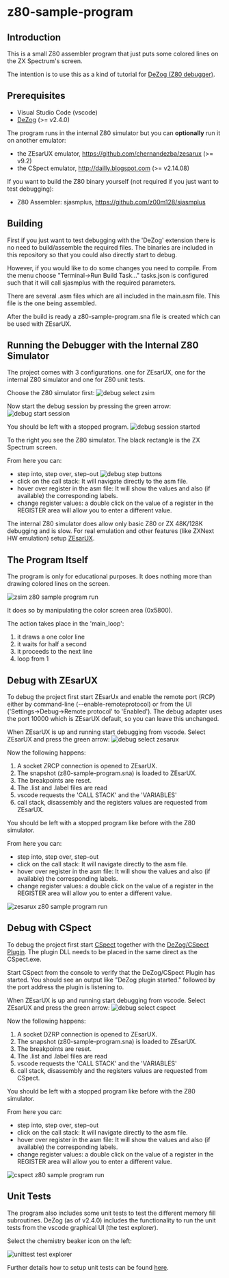 # z80-sample-program

## Introduction

This is a small Z80 assembler program that just puts some colored lines on the ZX Spectrum's screen.

The intention is to use this as a kind of tutorial for [DeZog (Z80 debugger)](https://github.com/maziac/DeZog).

## Prerequisites

- Visual Studio Code (vscode)
- [DeZog](https://github.com/maziac/DeZog) (>= v2.4.0)

The program runs in the internal Z80 simulator but you can **optionally** run it on another emulator:

- the ZEsarUX emulator, <https://github.com/chernandezba/zesarux>  (>= v9.2)
- the CSpect emulator, <http://dailly.blogspot.com>  (>= v2.14.08)

If you want to build the Z80 binary yourself (not required if you just want to test debugging):

- Z80 Assembler: sjasmplus, <https://github.com/z00m128/sjasmplus>

## Building

First if you just want to test debugging with the 'DeZog' extension there is no need to build/assemble the required files.
The binaries are included in this repository so that you could also directly start to debug.

However, if you would like to do some changes you need to compile.
From the menu choose "Terminal->Run Build Task..."
tasks.json is configured such that it will call sjasmplus with the required parameters.

There are several .asm files which are all included in the main.asm file. This file is the one being assembled.

After the build is ready a z80-sample-program.sna file is created which can be used with ZEsarUX.

## Running the Debugger with the Internal Z80 Simulator

The project comes with 3 configurations. one for ZEsarUX, one for the internal Z80 simulator and one for Z80 unit tests.

Choose the Z80 simulator first:
![debug select zsim](documentation/images/dbg_select_zsim.jpg)

Now start the debug session by pressing the green arrow:
![debug start session](documentation/images/dbg_start_session.jpg)

You should be left with a stopped program.
![debug session started](documentation/images/dbg_session_started.jpg)

To the right you see the Z80 simulator. The black rectangle is the ZX Spectrum screen.

From here you can:

- step into, step over, step-out
![debug step buttons](documentation/images/dbg_step_buttons.jpg)
- click on the call stack: It will navigate directly to the asm file.
- hover over register in the asm file: It will show the values and also (if available) the corresponding labels.
- change register values: a double click on the value of a register in the REGISTER area will allow you to enter a different value.

The internal Z80 simulator does allow only basic Z80 or ZX 48K/128K debugging and is slow.
For real emulation and other features (like ZXNext HW emulation) setup [ZEsarUX](#debug-with-zesarux).

## The Program Itself

The program is only for educational purposes. It does nothing more than drawing colored lines on the screen.

![zsim z80 sample program run](documentation/images/zsim_z80_sample_prg_run.gif)

It does so by manipulating the color screen area (0x5800).

The action takes place in the 'main_loop':

1. it draws a one color line
2. it waits for half a second
3. it proceeds to the next line
4. loop from 1

## Debug with ZEsarUX

To debug the project first start ZEsarUx and enable the remote port (RCP) either by command-line (--enable-remoteprotocol) or from the UI ('Settings->Debug->Remote protocol' to 'Enabled').
The debug adapter uses the port 10000 which is ZEsarUX default, so you can leave this unchanged.

When ZEsarUX is up and running start debugging from vscode.
Select ZEsarUX and press the green arrow:
![debug select zesarux](documentation/images/dbg_select_zesarux.jpg)

Now the following happens:

1. A socket ZRCP connection is opened to ZEsarUX.
2. The snapshot (z80-sample-program.sna) is loaded to ZEsarUX.
3. The breakpoints are reset.
4. The .list and .label files are read
5. vscode requests the 'CALL STACK' and the 'VARIABLES'
6. call stack, disassembly and the registers values are requested from ZEsarUX.

You should be left with a stopped program like before with the Z80 simulator.

From here you can:

- step into, step over, step-out
- click on the call stack: It will navigate directly to the asm file.
- hover over register in the asm file: It will show the values and also (if available) the corresponding labels.
- change register values: a double click on the value of a register in the REGISTER area will allow you to enter a different value.

![zesarux z80 sample program run](documentation/images/zesarux_z80_sample_prg_run.gif)

## Debug with CSpect

To debug the project first start [CSpect](http://dailly.blogspot.com) together with the [DeZog/CSpect Plugin](https://github.com/maziac/DeZogPlugin).
The plugin DLL needs to be placed in the same direct as the CSpect.exe.

Start CSpect from the console to verify that the DeZog/CSpect Plugin has started. You should see an output like "DeZog plugin started." followed by the port address the plugin is listening to.

When ZEsarUX is up and running start debugging from vscode.
Select ZEsarUX and press the green arrow:
![debug select cspect](documentation/images/dbg_select_cspect.jpg)

Now the following happens:

1. A socket DZRP connection is opened to ZEsarUX.
2. The snapshot (z80-sample-program.sna) is loaded to ZEsarUX.
3. The breakpoints are reset.
4. The .list and .label files are read
5. vscode requests the 'CALL STACK' and the 'VARIABLES'
6. call stack, disassembly and the registers values are requested from CSpect.

You should be left with a stopped program like before with the Z80 simulator.

From here you can:

- step into, step over, step-out
- click on the call stack: It will navigate directly to the asm file.
- hover over register in the asm file: It will show the values and also (if available) the corresponding labels.
- change register values: a double click on the value of a register in the REGISTER area will allow you to enter a different value.

![cspect z80 sample program run](documentation/images/cspect_z80_sample_prg_run.gif)

## Unit Tests

The program also includes some unit tests to test the different memory fill subroutines.
DeZog (as of v2.4.0) includes the functionality to run the unit tests from the
vscode graphical UI (the test explorer).

Select the chemistry beaker icon on the left:

![unittest test explorer](documentation/images/unittest_test_explorer.jpg)

Further details how to setup unit tests can be found [here](https://github.com/maziac/DeZog/blob/master/documentation/UnitTests.md).
